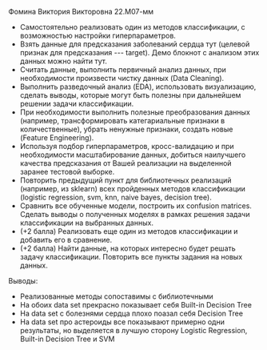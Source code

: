 Фомина Виктория Викторовна 22.М07-мм
- Самостоятельно реализовать один из методов классификации, с возможностью настройки гиперпараметров.
- Взять данные для предсказания заболеваний сердца тут (целевой признак для предсказания --- target). Демо блокнот с анализом этих данных можно найти тут.
- Считать данные, выполнить первичный анализ данных, при необходимости произвести чистку данных (Data Cleaning).
- Выполнить разведочный анализ (EDA), использовать визуализацию, сделать выводы, которые могут быть полезны при дальнейшем решении задачи классификации.
- При необходимости выполнить полезные преобразования данных (например, трансформировать категариальные признаки в количественные), убрать ненужные признаки, создать новые (Feature Engineering).
- Используя подбор гиперпараметров, кросс-валидацию и при необходимости масштабирование данных, добиться наилучшего качества предсказания от Вашей реализации на выделенной заранее тестовой выборке.
- Повторить предыдущий пункт для библиотечных реализаций (например, из sklearn) всех пройденных методов классификации (logistic regression, svm, knn, naive bayes, decision tree).
- Сравнить все обученные модели, построить их confusion matrices. Сделать выводы о полученных моделях в рамках решения задачи классификации на выбранных данных.
- (+2 балла) Реализовать еще один из методов классификации и добавить его в сравнение.
- (+2 балла) Найти данные, на которых интересно будет решать задачу классификации. Повторить все пункты задания на новых данных.

Выводы:
- Реализованные методы сопоставимы с библиотечными
- На обоих data set прекрасно показывает себя Built-in Decision Tree
- На data set с болезнями сердца плохо поазал себя Decision Tree
- На data set про астероиды все показывают примерно одни результаты, но выделяется в лучшую сторону Logistic Regression, Built-in Decision Tree и SVM